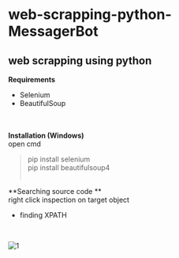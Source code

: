 # web-scrapping-python-MessagerBot
## web scrapping using python
**Requirements**
<br />
- Selenium
- BeautifulSoup

<br /><br />
**Installation (Windows)**
<br /> open cmd
> pip install selenium<br /> 
> pip install beautifulsoup4
<br /><br />


**Searching source code **
<br /> right click inspection on target object
<br />
- finding XPATH
<br />


![1](https://user-images.githubusercontent.com/56642026/77730120-bf658a80-7032-11ea-99ad-01fe6fab304b.png)

  
  
  
